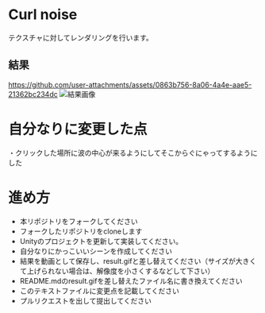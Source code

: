 ﻿# Curl noise
テクスチャに対してレンダリングを行います。

## 結果
https://github.com/user-attachments/assets/0863b756-8a06-4a4e-aae5-21362bc234dc
![結果画像](Result.gif)

# 自分なりに変更した点
・クリックした場所に波の中心が来るようにしてそこからぐにゃってするようにした


# 進め方

- 本リポジトリをフォークしてください
- フォークしたリポジトリをcloneします
- Unityのプロジェクトを更新して実装してください。
- 自分なりにかっこいいシーンを作成してください
- 結果を動画として保存し、result.gifと差し替えてください（サイズが大きくて上げられない場合は、解像度を小さくするなどして下さい）
- README.mdのresult.gifを差し替えたファイル名に書き換えてください
- このテキストファイルに変更点を記載してください
- プルリクエストを出して提出してください
